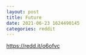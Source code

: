 ```yaml
--- 
layout: post 
title: Future 
date: 2021-06-23 1624490145 
categories: reddit 
--- 
```

https://redd.it/o6ofvc